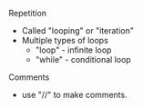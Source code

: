 Repetition
- Called "looping" or "iteration"
- Multiple types of loops
    - "loop" - infinite loop
    - "while" - conditional loop

Comments
- use "//" to make comments.
